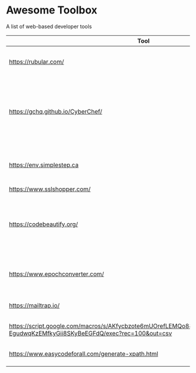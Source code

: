 # Awesome Toolbox

A list of web-based developer tools

| Tool                              | Description                                                  |
| --------------------------------- | ------------------------------------------------------------ |
| https://rubular.com/              | A Ruby regular expression editor                             |
| https://gchq.github.io/CyberChef/ | The Cyber Swiss Army Knife - a web app for encryption, encoding, compression and data analysis. |
| https://env.simplestep.ca         | Environment Variable Generator for Spring Boot Apps          |
| https://www.sslshopper.com/       | SSL Tools                                                    |
| https://codebeautify.org/         | Code Formatter, JSON Beautifier, XML Viewer, Hex Converters and more... |
| https://www.epochconverter.com/   | Epoch & Unix Timestamp Conversion Tools |
| https://mailtrap.io/              | Email Sandbox Service |
| https://script.google.com/macros/s/AKfycbzote6mUOrefLEMQo88kKzAgXCJ2QOsCxQGKie6Bh-EgudwqKzEMfkyGii8SKyBeEGFdQ/exec?rec=100&out=csv | User Dataset generator |
| https://www.easycodeforall.com/generate-xpath.html | XPath Generator Online | 

